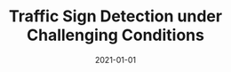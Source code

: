 ---
# Documentation: https://sourcethemes.com/academic/docs/managing-content/

title: "Traffic Sign Detection under Challenging Conditions"
summary: "We propose a Traffic Sign Detection & Segmentation pipeline. A faster RCNN has been used to detect traffic signs from different challenged conditions. The challenging conditions are classified using an RCNN. With the help of Kalman filter and Lukas-Kanade tracker the detection process is improved. Finally, a Convolutional Neural Network (CNN) is used to classify the signs of the frames"
authors: ["Shahruk Hossain", "Suhail Najeeb"]
tags: ["traffic-sign-recognition", "frcnn", "cnn","deep-learning","computer-vision","video"]
categories: ["computer-vision"]
date: 2021-01-01

# Optional external URL for project (replaces project detail page).
external_link: "https://github.com/suhailnajeeb/traffic-sign-detection-vip2017"

# Featured image
# To use, add an image named `featured.jpg/png` to your page's folder.
# Focal points: Smart, Center, TopLeft, Top, TopRight, Left, Right, BottomLeft, Bottom, BottomRight.
image:
  caption: ""
  focal_point: ""
  preview_only: false

# Custom links (optional).
#   Uncomment and edit lines below to show custom links.
links:
- name: Follow
  url: https://twitter.com/najeeb_suhail
  icon_pack: fab
  icon: twitter

url_code: "https://github.com/suhailnajeeb/traffic-sign-detection-vip2017"
url_pdf: "https://github.com/suhailnajeeb/traffic-sign-detection-vip2017/raw/master/Traffic%20Sign%20Detection%20under%20Challenging%20Conditions_Using%20Faster%20RCNN.pdf"
url_slides: ""
url_video: ""

# Slides (optional).
#   Associate this project with Markdown slides.
#   Simply enter your slide deck's filename without extension.
#   E.g. `slides = "example-slides"` references `content/slides/example-slides.md`.
#   Otherwise, set `slides = ""`.
slides: ""
---